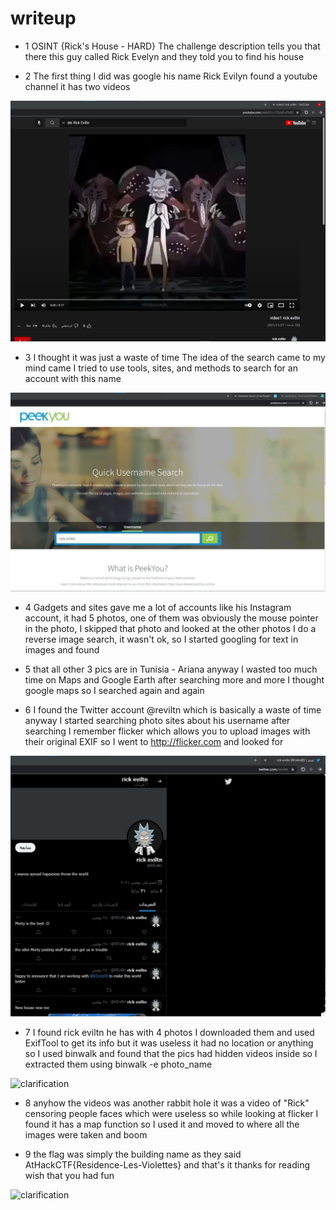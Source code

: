 # writeup


- 1 OSINT {Rick's House - HARD} The challenge description tells you that there this guy called Rick Evelyn and they told you to find his house










- 2 The first thing I did was google his name Rick Evilyn found a youtube channel it has two videos  

 ![clarification](https://github.com/Al-khalid/AtHack-writeup-OSINT/blob/master/2.jpg)

- 3 I thought it was just a waste of time The idea of the search came to my mind came I tried to use tools, sites, and methods to search for an account with this name

 ![clarification](https://raw.githubusercontent.com/Al-khalid/AtHack-writeup-OSINT/master/3.jpg)


- 4 Gadgets and sites gave me a lot of accounts like his Instagram account, it had 5 photos, one of them was obviously the mouse pointer in the photo, I skipped that photo and looked at the other photos I do a reverse image search, it wasn't ok, so I started googling for text in images and found 





- 5  that all other 3 pics are in Tunisia - Ariana anyway I wasted too much time on Maps and Google Earth after searching more and more I thought google maps so I searched again and again







- 6 I found the Twitter account @reviltn
 which is basically a waste of time  anyway I started searching photo sites about his username after searching I remember flicker which allows you to upload images with their original EXIF so I went to http://flicker.com and looked for
 

 ![clarification](https://raw.githubusercontent.com/Al-khalid/AtHack-writeup-OSINT/master/1.jpg)
 
 
 - 7 I found rick eviltn he has with 4 photos I downloaded them and used ExifTool to get its info but it was useless it had no location or anything so I used binwalk and found that the pics had hidden videos inside so I extracted them using binwalk -e photo_name 

![clarification](https://raw.githubusercontent.com/Al-khalid/writeup/master/Screenshot%202021-12-04%20004235.jpg?token=AV6I5XB2L5D5BFNJQ7LY7X3BVKJJM)
 - 8 anyhow the videos was another rabbit hole it was a video of "Rick" censoring people faces which were useless so while looking at flicker I found it has a map function so I used it and moved to where all the images were taken and boom




 - 9 the flag was simply the building name as they said AtHackCTF{Residence-Les-Violettes} and that's it thanks for reading wish that you had fun



![clarification](https://raw.githubusercontent.com/Al-khalid/writeup/master/8.jpg?token=AV6I5XGBODCOZX7BFXH5YTTBVKJQM)












   
